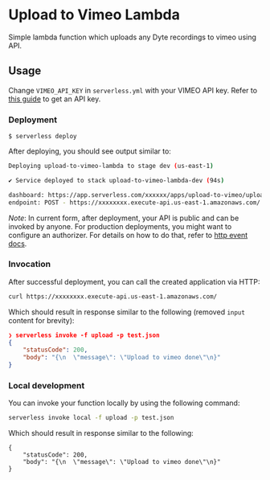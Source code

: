 <!--
title: 'AWS Simple HTTP Endpoint example in NodeJS'
description: 'This template demonstrates how to make a simple HTTP API with Node.js running on AWS Lambda and API Gateway using the Serverless Framework.'
layout: Doc
framework: v3
platform: AWS
language: nodeJS
authorLink: 'https://github.com/serverless'
authorName: 'Serverless, inc.'
authorAvatar: 'https://avatars1.githubusercontent.com/u/13742415?s=200&v=4'
-->

# Upload to Vimeo Lambda
Simple lambda function which uploads any Dyte recordings to vimeo using API.


## Usage

Change `VIMEO_API_KEY` in `serverless.yml` with your VIMEO API key. Refer to [this guide](https://developer.vimeo.com/api/guides/start) to get an API key.

### Deployment

```
$ serverless deploy
```

After deploying, you should see output similar to:

```bash
Deploying upload-to-vimeo-lambda to stage dev (us-east-1)

✔ Service deployed to stack upload-to-vimeo-lambda-dev (94s)

dashboard: https://app.serverless.com/xxxxxx/apps/upload-to-vimeo/upload-to-vimeo-lambda/dev/us-east-1
endpoint: POST - https://xxxxxxxx.execute-api.us-east-1.amazonaws.com/
```

_Note_: In current form, after deployment, your API is public and can be invoked by anyone. For production deployments, you might want to configure an authorizer. For details on how to do that, refer to [http event docs](https://www.serverless.com/framework/docs/providers/aws/events/apigateway/).

### Invocation

After successful deployment, you can call the created application via HTTP:

```bash
curl https://xxxxxxxx.execute-api.us-east-1.amazonaws.com/
```

Which should result in response similar to the following (removed `input` content for brevity):

```json
❯ serverless invoke -f upload -p test.json
{
    "statusCode": 200,
    "body": "{\n  \"message\": \"Upload to vimeo done\"\n}"
}
```

### Local development

You can invoke your function locally by using the following command:

```bash
serverless invoke local -f upload -p test.json
```

Which should result in response similar to the following:

```
{
    "statusCode": 200,
    "body": "{\n  \"message\": \"Upload to vimeo done\"\n}"
}
```